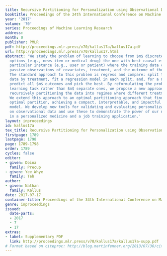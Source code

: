 ```yaml
---
title: Recursive Partitioning for Personalization using Observational Data
booktitle: Proceedings of the 34th International Conference on Machine Learning
year: '2017'
volume: '70'
series: Proceedings of Machine Learning Research
address: 
month: 0
publisher: PMLR
pdf: http://proceedings.mlr.press/v70/kallus17a/kallus17a.pdf
url: http://proceedings.mlr.press/v70/kallus17.html
abstract: 'We study the problem of learning to choose from $m$ discrete treatment
  options (e.g., news item or medical drug) the one with best causal effect for a
  particular instance (e.g., user or patient) where the training data consists of
  passive observations of covariates, treatment, and the outcome of the treatment.
  The standard approach to this problem is regress and compare: split the training
  data by treatment, fit a regression model in each split, and, for a new instance,
  predict all $m$ outcomes and pick the best. By reformulating the problem as a single
  learning task rather than $m$ separate ones, we propose a new approach based on
  recursively partitioning the data into regimes where different treatments are optimal.
  We extend this approach to an optimal partitioning approach that finds a globally
  optimal partition, achieving a compact, interpretable, and impactful personalization
  model. We develop new tools for validating and evaluating personalization models
  on observational data and use these to demonstrate the power of our novel approaches
  in a personalized medicine and a job training application.'
layout: inproceedings
id: kallus17a
tex_title: Recursive Partitioning for Personalization using Observational Data
firstpage: 1789
lastpage: 1798
page: 1789-1798
order: 1789
cycles: false
editor:
- given: Doina
  family: Precup
- given: Yee Whye
  family: Teh
author:
- given: Nathan
  family: Kallus
date: 2017-07-17
container-title: Proceedings of the 34th International Conference on Machine Learning
genre: inproceedings
issued:
  date-parts:
  - 2017
  - 7
  - 17
extras:
- label: Supplementary PDF
  link: http://proceedings.mlr.press/v70/kallus17a/kallus17a-supp.pdf
# Format based on citeproc: http://blog.martinfenner.org/2013/07/30/citeproc-yaml-for-bibliographies/
---
```

